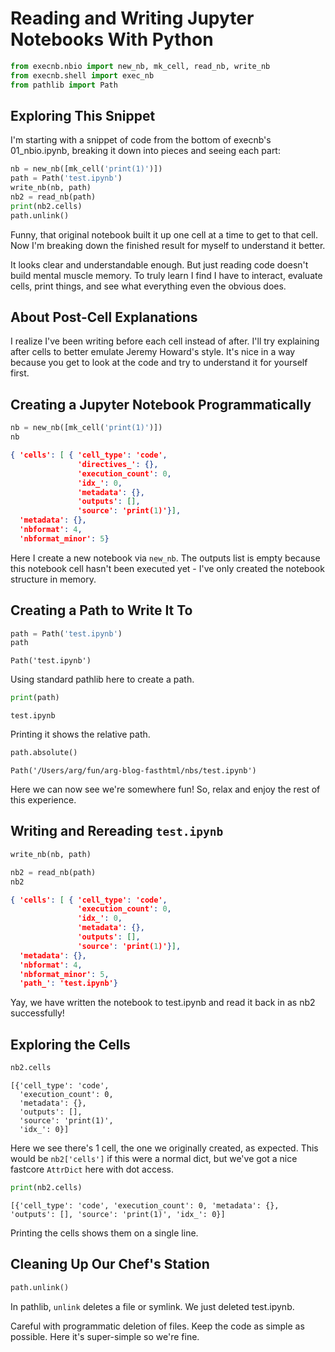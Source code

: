 # Reading and Writing Jupyter Notebooks With Python


```python
from execnb.nbio import new_nb, mk_cell, read_nb, write_nb
from execnb.shell import exec_nb
from pathlib import Path
```

## Exploring This Snippet

I'm starting with a snippet of code from the bottom of execnb's 01_nbio.ipynb, breaking it down into pieces and seeing each part:

```python
nb = new_nb([mk_cell('print(1)')])
path = Path('test.ipynb')
write_nb(nb, path)
nb2 = read_nb(path)
print(nb2.cells)
path.unlink()
```

Funny, that original notebook built it up one cell at a time to get to that cell. Now I'm breaking down the finished result for myself to understand it better.

It looks clear and understandable enough. But just reading code doesn't build mental muscle memory. To truly learn I find I have to interact, evaluate cells, print things, and see what everything even the obvious does.

## About Post-Cell Explanations

I realize I've been writing before each cell instead of after. I'll try explaining after cells to better emulate Jeremy Howard's style. It's nice in a way because you get to look at the code and try to understand it for yourself first.

## Creating a Jupyter Notebook Programmatically


```python
nb = new_nb([mk_cell('print(1)')])
nb
```




```json
{ 'cells': [ { 'cell_type': 'code',
               'directives_': {},
               'execution_count': 0,
               'idx_': 0,
               'metadata': {},
               'outputs': [],
               'source': 'print(1)'}],
  'metadata': {},
  'nbformat': 4,
  'nbformat_minor': 5}
```



Here I create a new notebook via `new_nb`. The outputs list is empty because this notebook cell hasn't been executed yet - I've only created the notebook structure in memory.

## Creating a Path to Write It To


```python
path = Path('test.ipynb')
path
```




    Path('test.ipynb')



Using standard pathlib here to create a path.


```python
print(path)
```

    test.ipynb


Printing it shows the relative path.


```python
path.absolute()
```




    Path('/Users/arg/fun/arg-blog-fasthtml/nbs/test.ipynb')



Here we can now see we're somewhere fun! So, relax and enjoy the rest of this experience.

## Writing and Rereading `test.ipynb`


```python
write_nb(nb, path)
```


```python
nb2 = read_nb(path)
nb2
```




```json
{ 'cells': [ { 'cell_type': 'code',
               'execution_count': 0,
               'idx_': 0,
               'metadata': {},
               'outputs': [],
               'source': 'print(1)'}],
  'metadata': {},
  'nbformat': 4,
  'nbformat_minor': 5,
  'path_': 'test.ipynb'}
```



Yay, we have written the notebook to test.ipynb and read it back in as nb2 successfully!

## Exploring the Cells


```python
nb2.cells
```




    [{'cell_type': 'code',
      'execution_count': 0,
      'metadata': {},
      'outputs': [],
      'source': 'print(1)',
      'idx_': 0}]



Here we see there's 1 cell, the one we originally created, as expected. This would be `nb2['cells']` if this were a normal dict, but we've got a nice fastcore `AttrDict` here with dot access.


```python
print(nb2.cells)
```

    [{'cell_type': 'code', 'execution_count': 0, 'metadata': {}, 'outputs': [], 'source': 'print(1)', 'idx_': 0}]


Printing the cells shows them on a single line.

## Cleaning Up Our Chef's Station


```python
path.unlink()
```

In pathlib, `unlink` deletes a file or symlink. We just deleted test.ipynb.

Careful with programmatic deletion of files. Keep the code as simple as possible. Here it's super-simple so we're fine.
